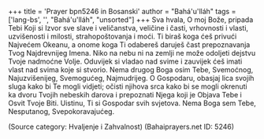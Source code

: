 +++
title = 'Prayer bpn5246 in Bosanski'
author = "Bahá'u'lláh"
tags = ['lang-bs', '', "Bahá'u'lláh", "unsorted"]
+++
Sva hvala, O moj Bože, pripada Tebi Koji si Izvor sve slave i veličanstva, veličine i časti, vrhovnosti i vlasti, uzvišenosti i milosti, strahopoštovanja i moći. Ti biraš koga ćeš privući Najvećem Okeanu, a onome koga Ti odabereš daruješ čast prepoznavanja Tvog Najdrevnijeg Imena. Niko na nebu ni na zemlji ne može odoljeti dejstvu Tvoje nadmoćne Volje. Oduvijek si vladao nad svime i zauvijek ćeš imati vlast nad svima koje si stvorio. Nema drugog Boga osim Tebe, Svemoćnog, Najuzvišenijeg, Svemogućeg, Najmudrijeg.
O Gospodaru, obasjaj lica svojih sluga kako bi Te mogli vidjeti; očisti njihova srca kako bi se mogli okrenuti ka dvoru Tvojih nebeskih darova i prepoznati Njega koji je Objava Tebe i Osvit Tvoje Biti. Uistinu, Ti si Gospodar svih svjetova. Nema Boga sem Tebe, Nesputanog, Svepokoravajućeg.

(Source category: Hvaljenje i Zahvalnost)
(Bahaiprayers.net ID: 5246)
